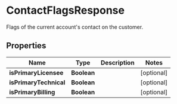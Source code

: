 

# ContactFlagsResponse

Flags of the current account's contact on the customer.

## Properties

| Name | Type | Description | Notes |
|------------ | ------------- | ------------- | -------------|
|**isPrimaryLicensee** | **Boolean** |  |  [optional] |
|**isPrimaryTechnical** | **Boolean** |  |  [optional] |
|**isPrimaryBilling** | **Boolean** |  |  [optional] |




